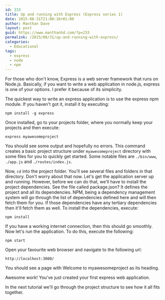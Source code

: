 ```yaml
---
id: 233
title: Up and running with Express (Express series 1)
date: 2015-08-31T21:00:16+01:00
author: Manthan Dave
layout: post
guid: https://www.manthanhd.com/?p=233
permalink: /2015/08/31/up-and-running-with-express/
categories:
  - Educational
tags:
  - express
  - node
  - npm
---
```

For those who don't know, Express is a web server framework that runs on Node.js. Basically, if you want to write a web application in node.js, express is one of your options. I prefer it because of its simplicity.

The quickest way to write an express application is to use the express npm module. If you haven't got it, install it by executing:
<!--more-->

<code>npm install -g express</code>

Once installed, go to your projects folder, where you normally keep your projects and then execute:

<code>express myawesomeproject</code>

You should see some output and hopefully no errors. This command creates a basic project structure under <code>myawesomeproject</code> directory with some files for you to quickly get started. Some notable files are <code>./bin/www</code>, <code>./app.js</code> and <code>./routes/index.js</code>.

Now, <code>cd</code> into the project folder. You'll see several files and folders in that directory. Don't worry about that now. Let's get the application server up and running. However, before we can do that, we'll have to install the project dependencies. See the file called package.json? It defines the project and all its dependencies. NPM, being a dependency management system will go through the list of dependencies defined here and will then fetch them for you. If those dependencies have any tertiary dependencies then it'll fetch them as well. To install the dependencies, execute:

<code>npm install</code>

If you have a working internet connection, then this should go smoothly. Now let's run the application. To do this, execute the following:

<code>npm start</code>

Open your favourite web browser and navigate to the following url:

<code>http://localhost:3000/</code>

You should see a page with Welcome to myawesomeproject as its heading.

Awesome work! You've just created your first express web application.

In the next tutorial we'll go through the project structure to see how it all fits together.
